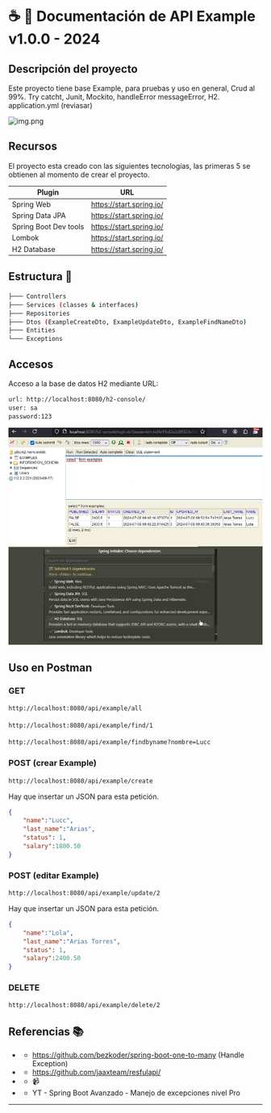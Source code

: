 # ☕ 💠 Documentación de API Example v1.0.0 - 2024
## Descripción del proyecto

Este proyecto tiene base Example, para pruebas y uso en general, Crud al 99%.
Try catcht, Junit, Mockito, handleError messageError, H2. application.yml (reviasar)

![img.png](img.png)

## Recursos
El proyecto esta creado con las siguientes tecnologías, las primeras 5 se obtienen
al momento de crear el proyecto.

| Plugin                | URL                      |
|-----------------------|--------------------------|
| Spring Web            | https://start.spring.io/ |
| Spring Data JPA       | https://start.spring.io/ |
| Spring Boot Dev tools | https://start.spring.io/ |
| Lombok                | https://start.spring.io/ |
| H2 Database           | https://start.spring.io/ |

## Estructura 📁
```sh
├─── Controllers
├─── Services (classes & interfaces)
├─── Repositories
├─── Dtos (ExampleCreateDto, ExampleUpdateDto, ExampleFindNameDto)
├─── Entities
└─── Exceptions
```

## Accesos

Acceso a la base de datos H2 mediante URL:

```sh
url: http://localhost:8080/h2-console/
user: sa
password:123
```
![main.jpg](main.jpg)

## Uso en Postman

### GET
```sh
http://localhost:8080/api/example/all

http://localhost:8080/api/example/find/1

http://localhost:8080/api/example/findbyname?nombre=Lucc
```

### POST (crear Example)
```sh
http://localhost:8080/api/example/create
```
Hay que insertar un JSON para esta petición.

``` json
{
    "name":"Lucc",
    "last_name":"Arias",
    "status": 1,
    "salary":1800.50
}
```

### POST (editar Example)
```sh
http://localhost:8080/api/example/update/2
```

Hay que insertar un JSON para esta petición.

``` json
{
    "name":"Lola",
    "last_name":"Arias Torres",
    "status": 1,
    "salary":2400.50
}
```

### DELETE
```sh
http://localhost:8080/api/example/delete/2
```

## Referencias 📚

- * https://github.com/bezkoder/spring-boot-one-to-many (Handle Exception)
- * https://github.com/jaaxteam/resfulapi/

- * 📹
- * YT - Spring Boot Avanzado - Manejo de excepciones nivel Pro

---
